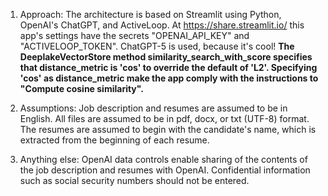 1) Approach:
The architecture is based on Streamlit using Python, OpenAI's ChatGPT, and ActiveLoop.
At https://share.streamlit.io/ this app's settings have the secrets "OPENAI_API_KEY" and "ACTIVELOOP_TOKEN".
ChatGPT-5 is used, because it's cool!  **The DeeplakeVectorStore method similarity_search_with_score specifies that distance_metric is 'cos' to override the default of 'L2'.  Specifying 'cos' as distance_metric make the app comply with the instructions to "Compute cosine similarity".**


3) Assumptions:
Job description and resumes are assumed to be in English.
All files are assumed to be in pdf, docx, or txt (UTF-8) format.
The resumes are assumed to begin with the candidate's name, which is extracted from the beginning of each resume.   

4) Anything else:
OpenAI data controls enable sharing of the contents of the job description and resumes with OpenAI.
Confidential information such as social security numbers should not be entered.  

